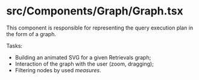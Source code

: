 src/Components/Graph/Graph.tsx
===
This component is responsible for representing the query execution plan in the form of a graph.

Tasks:

* Building an animated SVG for a given Retrievals graph;
* Interaction of the graph with the user (zoom, dragging);
* Filtering nodes by used _measures_.
